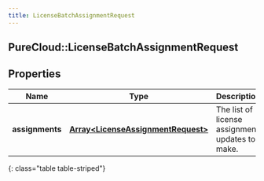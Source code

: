 ```yaml
---
title: LicenseBatchAssignmentRequest
---
```

## PureCloud::LicenseBatchAssignmentRequest

## Properties

|Name | Type | Description | Notes|
|------------ | ------------- | ------------- | -------------|
| **assignments** | [**Array&lt;LicenseAssignmentRequest&gt;**](LicenseAssignmentRequest.html) | The list of license assignment updates to make. | |
{: class="table table-striped"}


